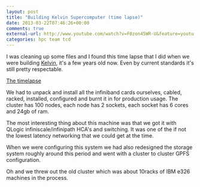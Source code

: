 ```yaml
---
layout: post
title: "Building Kelvin Supercomputer (time lapse)"
date: 2013-03-22T07:46:26+00:00
comments: true
external-url: http://www.youtube.com/watch?v=F0zon45WR-U&feature=youtu.be
categories: hpc team tcd
---
```


I was cleaning up some files and I found
this time lapse that I did when we were building
[Kelvin](http://www.tchpc.tcd.ie/resources/clusters/kelvin), it's a few
years old now. Even by current standards it's still pretty respectable.

[The timelapse](http://www.youtube.com/watch?v=F0zon45WR-U&feature=youtu.be)

We had to unpack and install all the infiniband cards ourselves, cabled,
racked, installed, configured and burnt it in for production usage. The
cluster has 100 nodes, each node has 2 sockets, each socket has 6 cores
and 24gb of ram.

The most interesting thing about this machine was that we got it with
QLogic infiniscale/infinipath HCA's and switching. It was one of the if
not the lowest latency networking that we could get at the time.

When we were configuring this system we had also redesigned the storage
system roughly around this period and went with a cluster to cluster
GPFS configuration.

Oh and we threw out the old cluster which was about 10racks of IBM e326
machines in the process.
